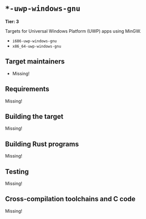 # `*-uwp-windows-gnu`

**Tier: 3**

Targets for Universal Windows Platform (UWP) apps using MinGW.

- `i686-uwp-windows-gnu`
- `x86_64-uwp-windows-gnu`

## Target maintainers

- Missing!

## Requirements

Missing!

## Building the target

Missing!

## Building Rust programs

Missing!

## Testing

Missing!

## Cross-compilation toolchains and C code

Missing!
